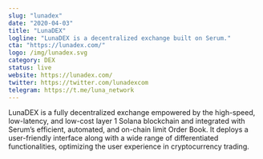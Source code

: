```yaml
---
slug: "lunadex"
date: "2020-04-03"
title: "LunaDEX"
logline: "LunaDEX is a decentralized exchange built on Serum."
cta: "https://lunadex.com/"
logo: /img/lunadex.svg
category: DEX
status: live
website: https://lunadex.com/
twitter: https://twitter.com/lunadexcom
telegram: https://t.me/luna_network
---
```


LunaDEX is a fully decentralized exchange empowered by the high-speed, low-latency, and low-cost layer 1 Solana blockchain and integrated with Serum’s efficient, automated, and on-chain limit Order Book. It deploys a user-friendly interface along with a wide range of differentiated functionalities, optimizing the user experience in cryptocurrency trading.
